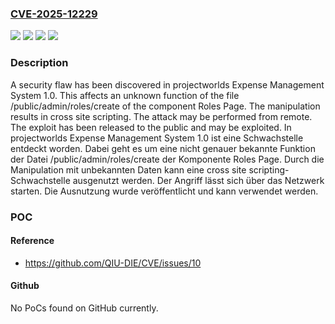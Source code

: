 ### [CVE-2025-12229](https://cve.mitre.org/cgi-bin/cvename.cgi?name=CVE-2025-12229)
![](https://img.shields.io/static/v1?label=Product&message=Expense%20Management%20System&color=blue)
![](https://img.shields.io/static/v1?label=Version&message=1.0%20&color=brightgreen)
![](https://img.shields.io/static/v1?label=Vulnerability&message=Code%20Injection&color=brightgreen)
![](https://img.shields.io/static/v1?label=Vulnerability&message=Cross%20Site%20Scripting&color=brightgreen)

### Description

A security flaw has been discovered in projectworlds Expense Management System 1.0. This affects an unknown function of the file /public/admin/roles/create of the component Roles Page. The manipulation results in cross site scripting. The attack may be performed from remote. The exploit has been released to the public and may be exploited.
In projectworlds Expense Management System 1.0 ist eine Schwachstelle entdeckt worden. Dabei geht es um eine nicht genauer bekannte Funktion der Datei /public/admin/roles/create der Komponente Roles Page. Durch die Manipulation mit unbekannten Daten kann eine cross site scripting-Schwachstelle ausgenutzt werden. Der Angriff lässt sich über das Netzwerk starten. Die Ausnutzung wurde veröffentlicht und kann verwendet werden.

### POC

#### Reference
- https://github.com/QIU-DIE/CVE/issues/10

#### Github
No PoCs found on GitHub currently.

